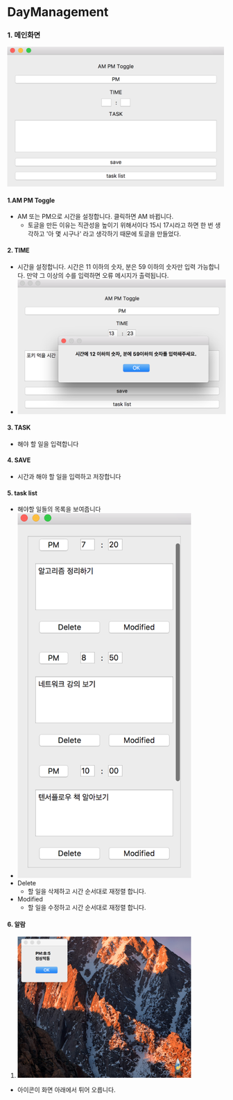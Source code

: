 
# DayManagement

### 1. 메인화면
<img src="./image/main.png" width="500">

#### 1.AM PM Toggle
- AM 또는 PM으로 시간을 설정합니다. 클릭하면 AM 바뀝니다.
	- 토글을 만든 이유는 직관성을 높이기 위해서이다 15시 17시라고 하면 한 번 생각하고 '아 몇 시구나' 라고 생각하기 때문에 토글을 만들었다. 

#### 2. TIME
- 시간을 설정합니다. 시간은 11 이하의 숫자, 분은 59 이하의 숫자만 입력 가능합니다. 만약 그 이상의 수를 입력하면 오류 메시지가 출력됩니다.
- <img src="./image/time_input_error.png" width="500">

#### 3. TASK
- 해야 할 일을 입력합니다 

#### 4. SAVE
- 시간과 해야 할 일을 입력하고 저장합니다

#### 5. task list
- 해야할 일들의 목록을 보여줍니다
- <img src="./image/tasklist.png" width="400">
- Delete
	- 할 일을 삭제하고 시간 순서대로 재정렬 합니다.
- Modified
	- 할 일을 수정하고 시간 순서대로 재정렬 합니다.

#### 6. 알람

1. <img src="./image/complete.png" width="400">
- 아이콘이 화면 아래에서 튀어 오릅니다.

 
